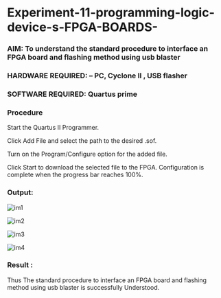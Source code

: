# Experiment-11-programming-logic-device-s-FPGA-BOARDS-
 ### AIM: To understand the standard procedure to interface an FPGA board and flashing method using usb blaster 
### HARDWARE REQUIRED:  – PC, Cyclone II , USB flasher
### SOFTWARE REQUIRED:   Quartus prime
### Procedure 
Start the Quartus II Programmer.

Click Add File and select the path to the desired .sof.

Turn on the Program/Configure option for the added file.

Click Start to download the selected file to the FPGA. Configuration is complete when the progress bar reaches 100%. 
 ### Output:
 
![im1](https://user-images.githubusercontent.com/94165415/203778307-24d35928-3dd0-472f-87a1-b15909b925ee.jpeg)

![im2](https://user-images.githubusercontent.com/94165415/203778833-2c11207f-d6ff-4827-abf7-c30ff8a55b5a.jpeg)

![im3](https://user-images.githubusercontent.com/94165415/203778418-b40e7099-17f1-4ebf-a526-d89e29fd11bd.jpeg)

![im4](https://user-images.githubusercontent.com/94165415/203778445-1cb38c2b-456f-4bd2-9efa-32ca992c40d2.jpeg)
### Result :
Thus The standard procedure to interface an FPGA board and flashing method using usb blaster is successfully Understood.
